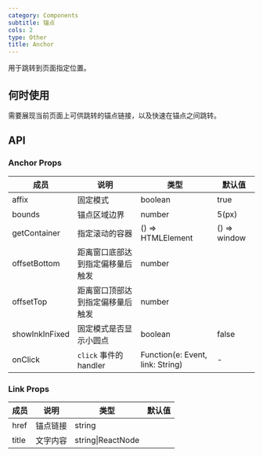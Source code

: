 ```yaml
---
category: Components
subtitle: 锚点
cols: 2
type: Other
title: Anchor
---
```


用于跳转到页面指定位置。

## 何时使用

需要展现当前页面上可供跳转的锚点链接，以及快速在锚点之间跳转。

## API

### Anchor Props

| 成员 | 说明 | 类型 | 默认值 |
| --- | --- | --- | --- |
| affix | 固定模式 | boolean | true |
| bounds | 锚点区域边界 | number | 5(px) |
| getContainer | 指定滚动的容器 | () => HTMLElement | () => window |
| offsetBottom | 距离窗口底部达到指定偏移量后触发 | number |  |
| offsetTop | 距离窗口顶部达到指定偏移量后触发 | number |  |
| showInkInFixed | 固定模式是否显示小圆点 | boolean | false |
| onClick | `click` 事件的 handler | Function(e: Event, link: String) | - |

### Link Props

| 成员 | 说明 | 类型 | 默认值 |
| --- | --- | --- | --- |
| href | 锚点链接 | string |  |
| title | 文字内容 | string\|ReactNode |  |
